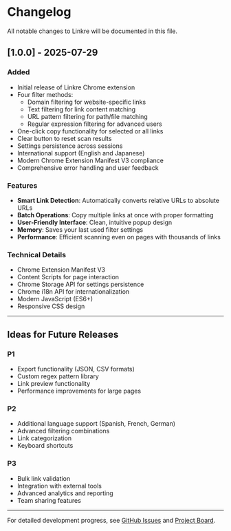 # Changelog

All notable changes to Linkre will be documented in this file.

## [1.0.0] - 2025-07-29

### Added
- Initial release of Linkre Chrome extension
- Four filter methods:
  - Domain filtering for website-specific links
  - Text filtering for link content matching
  - URL pattern filtering for path/file matching
  - Regular expression filtering for advanced users
- One-click copy functionality for selected or all links
- Clear button to reset scan results
- Settings persistence across sessions
- International support (English and Japanese)
- Modern Chrome Extension Manifest V3 compliance
- Comprehensive error handling and user feedback

### Features
- **Smart Link Detection**: Automatically converts relative URLs to absolute URLs
- **Batch Operations**: Copy multiple links at once with proper formatting
- **User-Friendly Interface**: Clean, intuitive popup design
- **Memory**: Saves your last used filter settings
- **Performance**: Efficient scanning even on pages with thousands of links

### Technical Details
- Chrome Extension Manifest V3
- Content Scripts for page interaction
- Chrome Storage API for settings persistence
- Chrome i18n API for internationalization
- Modern JavaScript (ES6+)
- Responsive CSS design

---

## Ideas for Future Releases

### P1
- Export functionality (JSON, CSV formats)
- Custom regex pattern library
- Link preview functionality
- Performance improvements for large pages

### P2
- Additional language support (Spanish, French, German)
- Advanced filtering combinations
- Link categorization
- Keyboard shortcuts

### P3
- Bulk link validation
- Integration with external tools
- Advanced analytics and reporting
- Team sharing features

---

For detailed development progress, see [GitHub Issues](../../issues) and [Project Board](../../projects).
